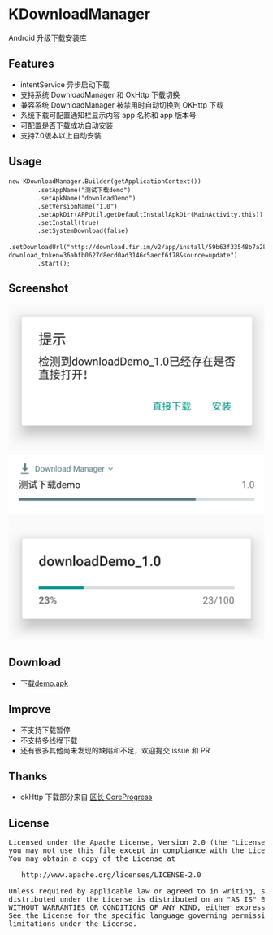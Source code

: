 # KDownloadManager
Android 升级下载安装库

## Features
* intentService 异步启动下载
* 支持系统 DownloadManager 和 OkHttp 下载切换
* 兼容系统 DownloadManager 被禁用时自动切换到 OKHttp 下载
* 系统下载可配置通知栏显示内容 app 名称和 app 版本号
* 可配置是否下载成功自动安装
* 支持7.0版本以上自动安装

## Usage
```
new KDownloadManager.Builder(getApplicationContext())
        .setAppName("测试下载demo")
        .setApkName("downloadDemo")
        .setVersionName("1.0")
        .setApkDir(APPUtil.getDefaultInstallApkDir(MainActivity.this))
        .setInstall(true)
        .setSystemDownload(false)
        .setDownloadUrl("http://download.fir.im/v2/app/install/59b63f33548b7a28a000008b?download_token=36abfb0627d8ecd0ad3146c5aecf6f78&source=update")
        .start();
```

## Screenshot
![](./screenshot/ss1.png)<br>
![](./screenshot/ss2.png)<br>
![](./screenshot/ss3.png)<br>

## Download
* 下载[demo.apk](./demo.apk) <br/>

## Improve
* 不支持下载暂停
* 不支持多线程下载
* 还有很多其他尚未发现的缺陷和不足，欢迎提交 issue 和 PR

## Thanks
* okHttp 下载部分来自 [区长 CoreProgress](https://github.com/lizhangqu/CoreProgress)

## License
<pre>
Licensed under the Apache License, Version 2.0 (the "License");
you may not use this file except in compliance with the License.
You may obtain a copy of the License at

   http://www.apache.org/licenses/LICENSE-2.0

Unless required by applicable law or agreed to in writing, software
distributed under the License is distributed on an "AS IS" BASIS,
WITHOUT WARRANTIES OR CONDITIONS OF ANY KIND, either express or implied.
See the License for the specific language governing permissions and
limitations under the License.
</pre>
